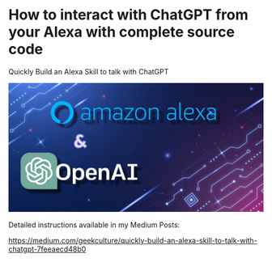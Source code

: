 # How to interact with ChatGPT from your Alexa with complete source code
Quickly Build an Alexa Skill to talk with ChatGPT

![Alt Alexa Skill + ChatGPT](/img/alexa-chatgpt.jpg)

Detailed instructions available in my Medium Posts:</br>

https://medium.com/geekculture/quickly-build-an-alexa-skill-to-talk-with-chatgpt-7feeaecd48b0
